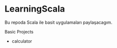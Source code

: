 # LearningScala


Bu repoda Scala ile basit uygulamaları paylaşacagım.

Basic Projects
- calculator
